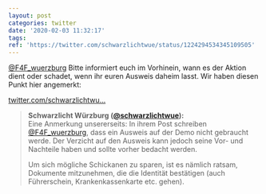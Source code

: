 ```yaml
---
layout: post
categories: twitter
date: '2020-02-03 11:32:17'
tags: 
ref: 'https://twitter.com/schwarzlichtwue/status/1224294534345109505'
---
```

[@F4F_wuerzburg](https://twitter.com/F4F_wuerzburg) Bitte informiert euch im Vorhinein, wann es der Aktion dient oder schadet, wenn ihr euren Ausweis daheim lasst. Wir haben diesen Punkt hier angemerkt:

[twitter.com/schwarzlichtwu…](https://twitter.com/schwarzlichtwue/status/1224293655978151936)
> <b>Schwarzlicht Würzburg ([@schwarzlichtwue](https://twitter.com/schwarzlichtwue)):</b>  
>Eine Anmerkung unsererseits: In ihrem Post schreiben [@F4F_wuerzburg](https://twitter.com/F4F_wuerzburg), dass ein Ausweis auf der Demo nicht gebraucht werde. Der Verzicht auf den Ausweis kann jedoch seine Vor- und Nachteile haben und sollte vorher bedacht werden.  
>  
>  
>  
>Um sich mögliche Schickanen zu sparen, ist es nämlich ratsam, Dokumente mitzunehmen, die die Identität bestätigen (auch Führerschein, Krankenkassenkarte etc. gehen).  
>  
>  


